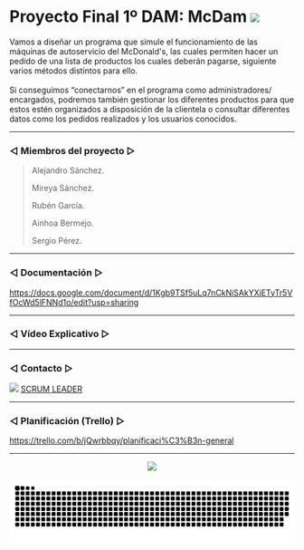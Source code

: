 # Proyecto Final 1º DAM: McDam   <a href="https://github.com/DenverCoder1/readme-typing-svg"><img src="https://readme-typing-svg.herokuapp.com?lines=$+M;$+C;$+D;+A;+MACDAM&color=00FF27&center=true&width=500&height=50"></a>

Vamos a diseñar un programa que simule el funcionamiento de las máquinas de autoservicio del McDonald's, las cuales permiten hacer un pedido de una lista de productos los cuales deberán pagarse, siguiente varios métodos distintos para ello. 
<br><br>
Si conseguimos “conectarnos” en el programa como administradores/ encargados, podremos también gestionar los diferentes productos para que estos estén organizados a disposición de la clientela o consultar diferentes datos como los pedidos realizados y los usuarios conocidos.

<hr>

### ◅ Miembros del proyecto ▻
> Alejandro Sánchez.
>
> Mireya Sánchez.
>
> Rubén García.
>
> Ainhoa Bermejo.
>
> Sergio Pérez.
  
  <hr>
  
### ◅ Documentación ▻
  https://docs.google.com/document/d/1Kgb9TSf5uLq7nCkNiSAkYXjETyTr5VfOcWd5lFNNd1o/edit?usp=sharing
  
  <hr>
  
### ◅ Vídeo Explicativo ▻

  <hr>
  
### ◅ Contacto ▻
  <img width="26px" src="https://logos-marcas.com/wp-content/uploads/2020/11/GitHub-Logo.png" /> [SCRUM LEADER][website]
  
  <hr>
  
  ### ◅ Planificación (Trello) ▻
  https://trello.com/b/jQwrbbqy/planificaci%C3%B3n-general
  
  <hr>
  
  <p align="center">
  <a href="https://github.com/DenverCoder1/readme-typing-svg"><img src="https://readme-typing-svg.herokuapp.com?lines=$+M;$+C;$+D;+A;+MACDAM&color=00FF27&center=true&width=500&height=50"></a>
</p>
  
<p align="center">
<img src="https://raw.githubusercontent.com/Elanza-48/Elanza-48/main/resources/img/github-contribution-grid-snake.svg" alt="snake" />
</p>
  
  <!-- LINK -->
[website]: https://github.com/Mireyasanche
